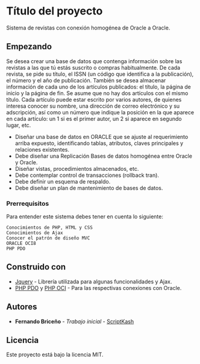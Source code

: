 # Título del proyecto

Sistema de revistas con conexión homogénea de Oracle a Oracle.

## Empezando

Se desea crear una base de datos que contenga información sobre las revistas a las que tú
estás suscrito o compras habitualmente. De cada revista, se pide su título, el ISSN (un
código que identifica a la publicación), el número y el año de publicación. También se
desea almacenar información de cada uno de los artículos publicados: el título, la página
de inicio y la página de fin. Se asume que no hay dos artículos con el mismo título.
Cada artículo puede estar escrito por varios autores, de quienes interesa conocer su
nombre, una dirección de correo electrónico y su adscripción, así como un número que
indique la posición en la que aparece en cada artículo: un 1 si es el primer autor, un 2 si
aparece en segundo lugar, etc.

* Diseñar una base de datos en ORACLE que se ajuste al requerimiento arriba
expuesto, identificando tablas, atributos, claves principales y relaciones
existentes.
* Debe diseñar una Replicación Bases de datos homogénea entre Oracle y Oracle.
* Diseñar vistas, procedimientos almacenados, etc.
* Debe contemplar control de transacciones (rollback tran).
* Debe definir un esquema de respaldo.
* Debe diseñar un plan de mantenimiento de bases de datos.

### Prerrequisitos

Para entender este sistema debes tener en cuenta lo siguiente:

```
Conocimientos de PHP, HTML y CSS
Conocimientos de Ajax
Conocer el patrón de diseño MVC
ORACLE OCI8
PHP PDO
```

## Construido con

* [Jquery](https://jquery.com/) - Librería utilizada para algunas funcionalidades y Ajax.
* [PHP PDO](https://www.php.net/manual/es/book.pdo.php) y [PHP OCI](https://www.php.net/manual/es/book.oci8.php) - Para las respectivas conexiones con Oracle.


## Autores

* **Fernando Briceño** - *Trabajo inicial* - [ScriptKash](github.com/ScriptKash)

## Licencia

Este proyecto está bajo la licencia MIT.
